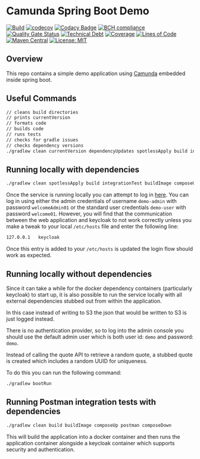 # Camunda Spring Boot Demo

[![Build](https://github.com/michaelruocco/camunda-spring-boot-demo/workflows/pipeline/badge.svg)](https://github.com/michaelruocco/camunda-spring-boot-demo/actions)
[![codecov](https://codecov.io/gh/michaelruocco/camunda-spring-boot-demo/branch/master/graph/badge.svg?token=FWDNP534O7)](https://codecov.io/gh/michaelruocco/camunda-spring-boot-demo)
[![Codacy Badge](https://app.codacy.com/project/badge/Grade/272889cf707b4dcb90bf451392530794)](https://www.codacy.com/gh/michaelruocco/camunda-spring-boot-demo/dashboard?utm_source=github.com&amp;utm_medium=referral&amp;utm_content=michaelruocco/camunda-spring-boot-demo&amp;utm_campaign=Badge_Grade)
[![BCH compliance](https://bettercodehub.com/edge/badge/michaelruocco/camunda-spring-boot-demo?branch=master)](https://bettercodehub.com/)
[![Quality Gate Status](https://sonarcloud.io/api/project_badges/measure?project=michaelruocco_camunda-spring-boot-demo&metric=alert_status)](https://sonarcloud.io/dashboard?id=michaelruocco_camunda-spring-boot-demo)
[![Technical Debt](https://sonarcloud.io/api/project_badges/measure?project=michaelruocco_camunda-spring-boot-demo&metric=sqale_index)](https://sonarcloud.io/dashboard?id=michaelruocco_camunda-spring-boot-demo)
[![Coverage](https://sonarcloud.io/api/project_badges/measure?project=michaelruocco_camunda-spring-boot-demo&metric=coverage)](https://sonarcloud.io/dashboard?id=michaelruocco_camunda-spring-boot-demo)
[![Lines of Code](https://sonarcloud.io/api/project_badges/measure?project=michaelruocco_camunda-spring-boot-demo&metric=ncloc)](https://sonarcloud.io/dashboard?id=michaelruocco_camunda-spring-boot-demo)
[![Maven Central](https://img.shields.io/maven-central/v/com.github.michaelruocco/camunda-spring-boot-demo.svg?label=Maven%20Central)](https://search.maven.org/search?q=g:%22com.github.michaelruocco%22%20AND%20a:%22camunda-spring-boot-demo%22)
[![License: MIT](https://img.shields.io/badge/License-MIT-yellow.svg)](https://opensource.org/licenses/MIT)

## Overview

This repo contains a simple demo application using [Camunda](https://camunda.com/) embedded inside spring boot.

## Useful Commands

```bash
// cleans build directories
// prints currentVersion
// formats code
// builds code
// runs tests
// checks for gradle issues
// checks dependency versions
./gradlew clean currentVersion dependencyUpdates spotlessApply build integrationTest
```

## Running locally with dependencies

```bash
./gradlew clean spotlessApply build integrationTest buildImage composeUp
```

Once the service is running locally you can attempt to log in [here](http://localhost:8083). You
can log in using either the admin credentials of username `demo-admin` with password `welcomeAdmin01`
or the standard user credentials `demo-user` with password `welcome01`. However, you will find that the
communication between the web application and keycloak to not work correctly unless you make a tweak
to your local `/etc/hosts` file and enter the following line:

```bash
127.0.0.1   keycloak
```

Once this entry is added to your `/etc/hosts` is updated the login flow should work as expected.

## Running locally without dependencies

Since it can take a while for the docker dependency containers (particularly keycloak) to start up,
it is also possible to run the service locally with all external dependencies stubbed
out from within the application.

In this case instead of writing to S3 the json that would be written to S3 is just logged instead.

There is no authentication provider, so to log into the admin console you should use the default admin
user which is both user id: `demo` and password: `demo`.

Instead of calling the quote API to retrieve a random quote, a stubbed quote is created which
includes a random UUID for uniqueness.

To do this you can run the following command:

```bash
./gradlew bootRun
```

## Running Postman integration tests with dependencies

```bash
./gradlew clean build buildImage composeUp postman composeDown
```

This will build the application into a docker container and then runs the application container
alongside a keycloak container which supports security and authentication.